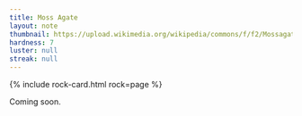 ```yaml
---
title: Moss Agate
layout: note
thumbnail: https://upload.wikimedia.org/wikipedia/commons/f/f2/Mossagate.pebble.750pix.jpg
hardness: 7
luster: null
streak: null
---
```

{% include rock-card.html rock=page %}

Coming soon.
